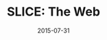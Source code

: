 ---
slug: slice-the-web
published: false
date: 2015-07-31
title: "SLICE: The Web"
description: ""
image_header: /images/hellogoodbye.png
---